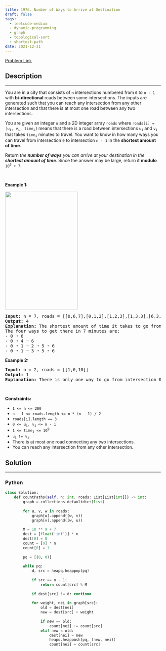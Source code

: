 ```yaml
---
title: 1976. Number of Ways to Arrive at Destination
draft: false
tags: 
  - leetcode-medium
  - dynamic-programming
  - graph
  - topological-sort
  - shortest-path
date: 2021-12-31
---
```


[Problem Link](https://leetcode.com/problems/number-of-ways-to-arrive-at-destination/)

## Description

---
<p>You are in a city that consists of <code>n</code> intersections numbered from <code>0</code> to <code>n - 1</code> with <strong>bi-directional</strong> roads between some intersections. The inputs are generated such that you can reach any intersection from any other intersection and that there is at most one road between any two intersections.</p>

<p>You are given an integer <code>n</code> and a 2D integer array <code>roads</code> where <code>roads[i] = [u<sub>i</sub>, v<sub>i</sub>, time<sub>i</sub>]</code> means that there is a road between intersections <code>u<sub>i</sub></code> and <code>v<sub>i</sub></code> that takes <code>time<sub>i</sub></code> minutes to travel. You want to know in how many ways you can travel from intersection <code>0</code> to intersection <code>n - 1</code> in the <strong>shortest amount of time</strong>.</p>

<p>Return <em>the <strong>number of ways</strong> you can arrive at your destination in the <strong>shortest amount of time</strong></em>. Since the answer may be large, return it <strong>modulo</strong> <code>10<sup>9</sup> + 7</code>.</p>

<p>&nbsp;</p>
<p><strong class="example">Example 1:</strong></p>
<img alt="" src="https://assets.leetcode.com/uploads/2021/07/17/graph2.png" style="width: 235px; height: 381px;" />
<pre>
<strong>Input:</strong> n = 7, roads = [[0,6,7],[0,1,2],[1,2,3],[1,3,3],[6,3,3],[3,5,1],[6,5,1],[2,5,1],[0,4,5],[4,6,2]]
<strong>Output:</strong> 4
<strong>Explanation:</strong> The shortest amount of time it takes to go from intersection 0 to intersection 6 is 7 minutes.
The four ways to get there in 7 minutes are:
- 0 ➝ 6
- 0 ➝ 4 ➝ 6
- 0 ➝ 1 ➝ 2 ➝ 5 ➝ 6
- 0 ➝ 1 ➝ 3 ➝ 5 ➝ 6
</pre>

<p><strong class="example">Example 2:</strong></p>

<pre>
<strong>Input:</strong> n = 2, roads = [[1,0,10]]
<strong>Output:</strong> 1
<strong>Explanation:</strong> There is only one way to go from intersection 0 to intersection 1, and it takes 10 minutes.
</pre>

<p>&nbsp;</p>
<p><strong>Constraints:</strong></p>

<ul>
	<li><code>1 &lt;= n &lt;= 200</code></li>
	<li><code>n - 1 &lt;= roads.length &lt;= n * (n - 1) / 2</code></li>
	<li><code>roads[i].length == 3</code></li>
	<li><code>0 &lt;= u<sub>i</sub>, v<sub>i</sub> &lt;= n - 1</code></li>
	<li><code>1 &lt;= time<sub>i</sub> &lt;= 10<sup>9</sup></code></li>
	<li><code>u<sub>i </sub>!= v<sub>i</sub></code></li>
	<li>There is at most one road connecting any two intersections.</li>
	<li>You can reach any intersection from any other intersection.</li>
</ul>


## Solution

---
### Python
``` py title='number-of-ways-to-arrive-at-destination'
class Solution:
    def countPaths(self, n: int, roads: List[List[int]]) -> int:
        graph = collections.defaultdict(list)
        
        for u, v, w in roads:
            graph[u].append((w, v))
            graph[v].append((w, u))
            
        M = 10 ** 9 + 7
        dest = [float('inf')] * n
        dest[0] = 0
        count = [0] * n
        count[0] = 1
        
        pq = [(0, 0)]
        
        while pq:
            d, src = heapq.heappop(pq)
            
            if src == n - 1:
                return count[src] % M
            
            if dest[src] != d: continue
            
            for weight, nei in graph[src]:
                old = dest[nei]
                new = dest[src] + weight
                
                if new == old:
                    count[nei] += count[src]
                elif new < old:
                    dest[nei] = new
                    heapq.heappush(pq, (new, nei))
                    count[nei] = count[src]
```

